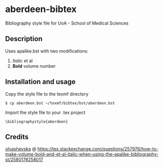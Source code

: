# aberdeen-bibtex
Bibliography style file for UoA - School of Medical Sciences

## Description

Uses apalike.bst with two modifications:
  1. *Italic* et al
  2. **Bold** volume number





## Installation and usage

Copy the style file to the texmf directory

```$ cp aberdeen.bst ~/texmf/bibtex/bst/aberdeen.bst```

Import the style file to your .tex project

```\bibliographystyle{aberdeen}```

## Credits

[olyashevska](https://tex.stackexchange.com/users/81876/olyashevska) @ https://tex.stackexchange.com/questions/257976/how-to-make-volume-bold-and-et-al-italic-when-using-the-apalike-bibliography-st/258017#258017
